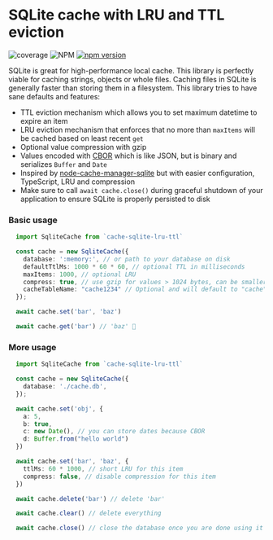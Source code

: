 # SQLite cache with LRU and TTL eviction

![coverage](https://img.shields.io/badge/coverage-97%25-green)
![NPM](https://img.shields.io/npm/l/cache-sqlite-lru-ttl)
[![npm version](https://badge.fury.io/js/cache-sqlite-lru-ttl.svg)](https://www.npmjs.com/package/cache-sqlite-lru-ttl)

SQLite is great for high-performance local cache. This library is perfectly viable for caching strings, objects or whole files. Caching files in SQLite is generally faster than storing them in a filesystem. This library tries to have sane defaults and features:

- TTL eviction mechanism which allows you to set maximum datetime to expire an item
- LRU eviction mechanism that enforces that no more than `maxItems` will be cached based on least recent `get`
- Optional value compression with gzip
- Values encoded with [CBOR](https://cbor.io/) which is like JSON, but is binary and serializes `Buffer` and `Date`
- Inspired by [node-cache-manager-sqlite](https://github.com/maxpert/node-cache-manager-sqlite) but with easier configuration, TypeScript, LRU and compression
- Make sure to call `await cache.close()` during graceful shutdown of your application to ensure SQLite is properly persisted to disk

### Basic usage

```typescript
  import SqliteCache from `cache-sqlite-lru-ttl`

  const cache = new SqliteCache({
    database: ':memory:', // or path to your database on disk
    defaultTtlMs: 1000 * 60 * 60, // optional TTL in milliseconds
    maxItems: 1000, // optional LRU
    compress: true, // use gzip for values > 1024 bytes, can be smaller, but slower,
    cacheTableName: "cache1234" // Optional and will default to "cache"
  });

  await cache.set('bar', 'baz')

  await cache.get('bar') // 'baz' 🎉
```

### More usage

```typescript
  import SqliteCache from `cache-sqlite-lru-ttl`

  const cache = new SqliteCache({
    database: './cache.db',
  });

  await cache.set('obj', {
    a: 5,
    b: true,
    c: new Date(), // you can store dates because CBOR
    d: Buffer.from("hello world")
  })

  await cache.set('bar', 'baz', {
    ttlMs: 60 * 1000, // short LRU for this item
    compress: false, // disable compression for this item
  })

  await cache.delete('bar') // delete 'bar'

  await cache.clear() // delete everything

  await cache.close() // close the database once you are done using it (usually during graceful shutdown of your application server)
```
